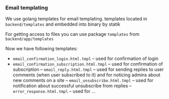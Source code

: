 ### Email templating

We use golang templates for email templating.
templates located in `backend/templates` and embedded into binary by statik

For getting access to files you can use package `templates` from `backend/app/templates`

Now we have following templates:
- `email_confirmation_login.html.tmpl` – used for confirmation of login
- `email_confirmation_subscription.html.tmpl` – used for confirmation of subscription
– `email_reply.html.tmpl` – used for sending replies to user comments (when user subscribed to it) and for noticing admins about new comments on a site
– `email_unsubscribe.html.tmpl` – used for notification about successful unsubscribe from replies
– `error_response.html.tmpl` – used for ...
